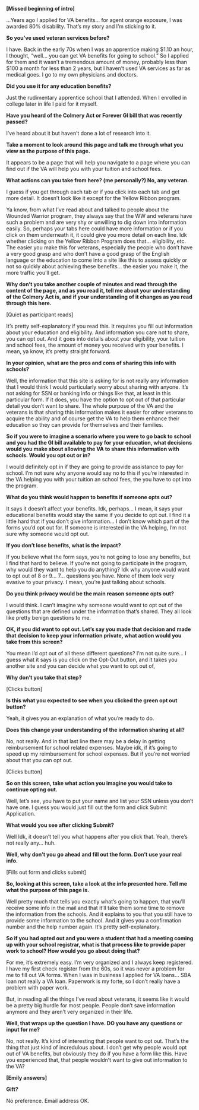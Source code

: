 **[Missed beginning of intro]**

…Years ago I applied for VA benefits… for agent orange exposure, I was awarded 80% disability. That’s my story and I’m sticking to it.

**So you’ve used veteran services before?**

I have. Back in the early 70s when I was an apprentice making $1.10 an hour, I thought, “well… you can get VA benefits for going to school.” So I applied for them and it wasn’t a tremendous amount of money, probably less than $100 a month for less than 2 years, but I haven’t used VA services as far as medical goes. I go to my own physicians and doctors.

**Did you use it for any education benefits?**

Just the rudimentary apprentice school that I attended. When I enrolled in college later in life I paid for it myself.

**Have you heard of the Colmery Act or Forever GI bill that was recently passed?**

I’ve heard about it but haven’t done a lot of research into it.

**Take a moment to look around this page and talk me through what you view as the purpose of this page.**

It appears to be a page that will help you navigate to a page where you can find out if the VA will help you with your tuition and school fees.

**What actions can you take from here? (me personally?) No, any veteran.**

I guess if you get through each tab or if you click into each tab and get more detail. It doesn’t look like it except for the Yellow Ribbon program. 

Ya know, from what I’ve read about and talked to people about the Wounded Warrior program, they always say that the WW and veterans have such a problem and are very shy or unwilling to dig down into information easily. So, perhaps your tabs here could have more information or if you click on them underneath it, it could give you more detail on each line. Idk whether clicking on the Yellow Ribbon Program does that… eligibility, etc. The easier you make this for veterans, especially the people who don’t have a very good grasp and who don’t have a good grasp of the English language or the education to come into a site like this to assess quickly or not so quickly about achieving these benefits… the easier you make it, the more traffic you’ll get. 

**Why don’t you take another couple of minutes and read through the content of the page, and as you read it, tell me about your understanding of the Colmery Act is, and if your understanding of it changes as you read through this here.**

[Quiet as participant reads]

It’s pretty self-explanatory if you read this. It requires you fill out information about your education and eligibility. And information you care not to share, you can opt out. And it goes into details about your eligibility, your tuition and school fees, the amount of money you received with your benefits. I mean, ya know, it’s pretty straight forward.

**In your opinion, what are the pros and cons of sharing this info with schools?**

Well, the information that this site is asking for is not really any information that I would think I would particularly worry about sharing with anyone. It’s not asking for SSN or banking info or things like that, at least in this particular form. If it does, you have the option to opt out of that particular detail you don’t want to share. The whole purpose of the VA and the veterans is that sharing this information makes it easier for other veterans to acquire the ability and of course get the VA to help them enhance their education so they can provide for themselves and their families.

**So if you were to imagine a scenario where you were to go back to school and you had the GI bill available to pay for your education, what decisions would you make about allowing the VA to share this information with schools. Would you opt out or in?**

I would definitely opt in if they are going to provide assistance to pay for school. I’m not sure why anyone would say no to this if you’re interested in the VA helping you with your tuition an school fees, the you have to opt into the program.

**What do you think would happen to benefits if someone opts out?**

It says it doesn’t affect your benefits. Idk, perhaps… I mean, it says your educational benefits would stay the same if you decide to opt out. I find it a little hard that if you don’t give information… I don’t know which part of the forms you’d opt out for. If someone is interested in the VA helping, I’m not sure why someone would opt out.

**If you don’t lose benefits, what is the impact?**

If you believe what the form says, you’re not going to lose any benefits, but I find that hard to believe. If you’re not going to participate in the program, why would they want to help you do anything? Idk why anyone would want to opt out of 8 or 9… 7… questions you have. None of them look very evasive to your privacy. I mean, you’re just talking about schools.

**Do you think privacy would be the main reason someone opts out?**

I would think. I can’t imagine why someone would want to opt out of the questions that are defined under the information that’s shared. They all look like pretty benign questions to me.

**OK, if you did want to opt out. Let’s say you made that decision and made that decision to keep your information private, what action would you take from this screen?**

You mean I’d opt out of all these different questions? I’m not quite sure… I guess what it says is you click on the Opt-Out button, and it takes you another site and you can decide what you want to opt out of,

**Why don’t you take that step?**

[Clicks button]

**Is this what you expected to see when you clicked the green opt out button?**

Yeah, it gives you an explanation of what you’re ready to do.

**Does this change your understanding of the information sharing at all?**

No, not really. And in that last line there may be a delay in getting reimbursement for school related expenses. Maybe idk, if it’s going to speed up my reimbursement for school expenses. But if you’re not worried about that you can opt out.

[Clicks button]

**So on this screen, take what action you imagine you would take to continue opting out.**

Well, let’s see, you have to put your name and list your SSN unless you don’t have one. I guess you would just fill out the form and click Submit Application.

**What would you see after clicking Submit?**

Well Idk, it doesn’t tell you what happens after you click that. Yeah, there’s not really any… huh.

**Well, why don’t you go ahead and fill out the form. Don’t use your real info.**

[Fills out form and clicks submit]

**So, looking at this screen, take a look at the info presented here. Tell me what the purpose of this page is.**

Well pretty much that tells you exactly what’s going to happen, that you’ll receive some info in the mail and that it’ll take them some time to remove the information from the schools. And it explains to you that you still have to provide some information to the school. And it gives you a confirmation number and the help number again. It’s pretty self-explanatory.

**So if you had opted out and you were a student that had a meeting coming up with your school registrar, what is that process like to provide paper work to school? How would you go about doing that?**

For me, it’s extremely easy. I’m very organized and I always keep registered. I have my first check register from the 60s, so it was never a problem for me to fill out VA forms. When I was in business I applied for VA loans… SBA loan not really a VA loan. Paperwork is my forte, so I don’t really have a problem with paper work.

But, in reading all the things I’ve read about veterans, it seems like it would be a pretty big hurdle for most people. People don’t save information anymore and they aren’t very organized in their life. 

**Well, that wraps up the question I have. DO you have any questions or input for me?**

No, not really. It’s kind of interesting that people want to opt out. That’s the thing that just kind of incredulous about. I don’t get why people would opt out of VA benefits, but obviously they do if you have a form like this. Have you experienced that, that people wouldn’t want to give out information to the VA?

**[Emily answers]**

**Gift?**

No preference. Email address OK.

